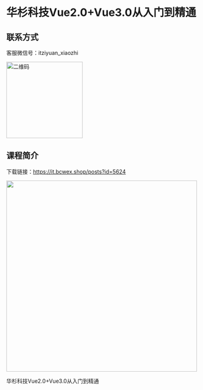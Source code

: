 # 华杉科技Vue2.0+Vue3.0从入门到精通

## 联系方式

客服微信号：itziyuan_xiaozhi

<img src="https://ziyuanyun.oss-cn-guangzhou.aliyuncs.com/common/20240614073449/666b82192834a.jpg" width="200" height="200" alt="二维码">

## 课程简介

下载链接：https://it.bcwex.shop/posts?id=5624

<img src="https://ziyuanyun.oss-cn-guangzhou.aliyuncs.com/yun/20241201163410/674c1f827534c.jpg" width="500" alt="">

  华杉科技Vue2.0+Vue3.0从入门到精通



  